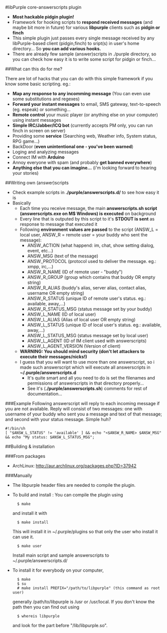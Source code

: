 #libPurple core-answerscripts plugin
  * **Most hackable pidgin plugin!**
  * Framework for hooking scripts to **respond received messages** (and maybe bit more in future) for various **libpurple** clients such as **pidgin or finch**
  * This simple plugin just passes every single message received by any libPurple-based client (pidgin,finch) to sript(s) in user's home directory... So **you can add various hooks.**
  * There are already few sample (answer)scripts in ./purple directory, so you can check how easy it is to write some script for pidgin or finch...

##What can this do for me?

There are lot of hacks that you can do with this simple framework if you know some basic scripting. eg.:

- **Map any response to any incomming message** (You can even use some substitutions and regexes)
- **Forward your instant messages** to email, SMS gateway, text-to-speech (eg. espeak) or something...
- **Remote control** your music player (or anything else on your computer) using instant messages
- **Simple IRC/Jabber/ICQ bot** (currently accepts PM only, you can run finch in screen on server)
- Providing some **service** (Searching web, Weather info, System status, RPG game...)
- BackDoor (**even unintentional one - you've been warned**)
- Loging and analyzing messages
- Connect IM with **Arduino**
- Annoy everyone with spam (and probably **get banned everywhere**)
- **Anything else that you can imagine...** (i'm looking forward to hearing your stories)

##Writing own (answer)scripts

  * Check example scripts in **./purple/answerscripts.d/** to see how easy it is
  * Basically
    * Each time you receive message, the main **answerscripts.sh script (answerscripts.exe on M$ Windows) is executed** on background
    * Every line that is outputed by this script to it's **STDOUT is sent** as response to message that executed it
    * Following **environment values are passed** to the script (ANSW\_L = local user, ANSW\_R = remote user = your buddy who sent the message):
      * ANSW\_ACTION	(what happend: im, chat, show setting dialog, event, etc...)
      * ANSW\_MSG	(text of the message)
      * ANSW\_PROTOCOL	(protocol used to deliver the message. eg.: xmpp, irc,...)
      * ANSW\_R\_NAME	(ID of remote user - "buddy")
      * ANSW\_R\_GROUP	(group which contains that buddy OR empty string)
      * ANSW\_R\_ALIAS	(buddy's alias, server alias, contact alias, username OR empty string)
      * ANSW\_R\_STATUS	(unique ID of remote user's status. eg.: available, away,...)
      * ANSW\_R\_STATUS\_MSG	(status message set by your buddy)
      * ANSW\_L\_NAME	(ID of local user)
      * ANSW\_L\_ALIAS	(Alias of local user OR empty string)
      * ANSW\_L\_STATUS	(unique ID of local user's status. eg.: available, away,...)
      * ANSW\_L\_STATUS\_MSG	(status message set by local user)
      * ANSW\_L\_AGENT	(ID of IM client used with answerscripts)
      * ANSW\_L\_AGENT\_VERSION	(Version of client)
    * **WARNING: You should mind security (don't let attackers to execute their messages/nicks!)**
    * I guess that you will want to use more than one answerscript, so i made such answerscript which will execute all answerscripts in **~/.purple/answerscripts.d**
      * It's quite smart and all you need to do is set the filenames and permissions of answerscripts in that directory properly...
      * See it's (**./purple/answerscripts.sh**) comments for rest of documentation...

###Example
Following answerscript will reply to each incoming message if you are not available. Reply will consist of two messages: one with username of your buddy who sent you a message and text of that message; and second with your status message. Simple huh?

    #!/bin/sh
    [ "$ANSW_L_STATUS" != 'available' ] && echo "<$ANSW_R_NAME> $ANSW_MSG" && echo "My status: $ANSW_L_STATUS_MSG";

##Building & installation

###From packages
- ArchLinux: http://aur.archlinux.org/packages.php?ID=37942

###Manually
- The libpurple header files are needed to compile the plugin.
- To build and install :
  You can compile the plugin using

        $ make

  and install it with

        $ make install

  This will install it in ~/.purple/plugins so that only the user who install it can use it.

        $ make user

  Install main script and sample answerscripts to ~/.purple/answerscripts.d/

- To install it for everybody on your computer,

        $ make
        $ su
        # make install PREFIX="/path/to/libpurple" (this command as root user)

  generally /path/to/libpurple is /usr or /usr/local. If you don't know the path then you can find out using

        $ whereis libpurple

  and look for the part before "/lib/libpurple.so".
